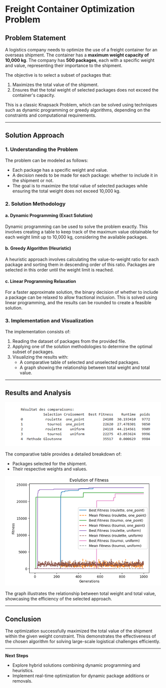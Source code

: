 # Freight Container Optimization Problem

## Problem Statement

A logistics company needs to optimize the use of a freight container for an overseas shipment. The container has a **maximum weight capacity of 10,000 kg**. The company has **500 packages**, each with a specific weight and value, representing their importance to the shipment.

The objective is to select a subset of packages that:
1. Maximizes the total value of the shipment.
2. Ensures that the total weight of selected packages does not exceed the container's capacity.

This is a classic Knapsack Problem, which can be solved using techniques such as dynamic programming or greedy algorithms, depending on the constraints and computational requirements.

---

## Solution Approach

### 1. Understanding the Problem

The problem can be modeled as follows:
- Each package has a specific weight and value.
- A decision needs to be made for each package: whether to include it in the shipment or not.
- The goal is to maximize the total value of selected packages while ensuring the total weight does not exceed 10,000 kg.

### 2. Solution Methodology

#### a. Dynamic Programming (Exact Solution)
Dynamic programming can be used to solve the problem exactly. This involves creating a table to keep track of the maximum value obtainable for each weight limit up to 10,000 kg, considering the available packages.

#### b. Greedy Algorithm (Heuristic)
A heuristic approach involves calculating the value-to-weight ratio for each package and sorting them in descending order of this ratio. Packages are selected in this order until the weight limit is reached.

#### c. Linear Programming Relaxation
For a faster approximate solution, the binary decision of whether to include a package can be relaxed to allow fractional inclusion. This is solved using linear programming, and the results can be rounded to create a feasible solution.

### 3. Implementation and Visualization

The implementation consists of:
1. Reading the dataset of packages from the provided file.
2. Applying one of the solution methodologies to determine the optimal subset of packages.
3. Visualizing the results with:
   - A comparative table of selected and unselected packages.
   - A graph showing the relationship between total weight and total value.

---

## Results and Analysis

![Comparative Table](comparative_table.png)

The comparative table provides a detailed breakdown of:
- Packages selected for the shipment.
- Their respective weights and values.

![Graph](Graph.PNG)

The graph illustrates the relationship between total weight and total value, showcasing the efficiency of the selected approach.

---

## Conclusion

The optimization successfully maximized the total value of the shipment within the given weight constraint. This demonstrates the effectiveness of the chosen algorithm for solving large-scale logistical challenges efficiently.

---

**Next Steps**
- Explore hybrid solutions combining dynamic programming and heuristics.
- Implement real-time optimization for dynamic package additions or removals.
